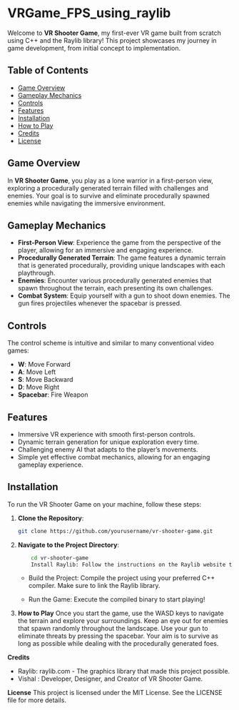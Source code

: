 # VRGame_FPS_using_raylib

Welcome to **VR Shooter Game**, my first-ever VR game built from scratch using C++ and the Raylib library! This project showcases my journey in game development, from initial concept to implementation. 

## Table of Contents

- [Game Overview](#game-overview)
- [Gameplay Mechanics](#gameplay-mechanics)
- [Controls](#controls)
- [Features](#features)
- [Installation](#installation)
- [How to Play](#how-to-play)
- [Credits](#credits)
- [License](#license)

## Game Overview

In **VR Shooter Game**, you play as a lone warrior in a first-person view, exploring a procedurally generated terrain filled with challenges and enemies. Your goal is to survive and eliminate procedurally spawned enemies while navigating the immersive environment.

## Gameplay Mechanics

- **First-Person View**: Experience the game from the perspective of the player, allowing for an immersive and engaging experience.
- **Procedurally Generated Terrain**: The game features a dynamic terrain that is generated procedurally, providing unique landscapes with each playthrough.
- **Enemies**: Encounter various procedurally generated enemies that spawn throughout the terrain, each presenting its own challenges.
- **Combat System**: Equip yourself with a gun to shoot down enemies. The gun fires projectiles whenever the spacebar is pressed.

## Controls

The control scheme is intuitive and similar to many conventional video games:

- **W**: Move Forward
- **A**: Move Left
- **S**: Move Backward
- **D**: Move Right
- **Spacebar**: Fire Weapon

## Features

- Immersive VR experience with smooth first-person controls.
- Dynamic terrain generation for unique exploration every time.
- Challenging enemy AI that adapts to the player’s movements.
- Simple yet effective combat mechanics, allowing for an engaging gameplay experience.

## Installation

To run the VR Shooter Game on your machine, follow these steps:

1. **Clone the Repository**: 
   ```bash
   git clone https://github.com/yourusername/vr-shooter-game.git
   ```
2. **Navigate to the Project Directory**:
    ```bash
        cd vr-shooter-game
        Install Raylib: Follow the instructions on the Raylib website to install the library for your platform.
    ```

    - Build the Project: Compile the project using your preferred C++ compiler. Make sure to link the Raylib library.

    - Run the Game: Execute the compiled binary to start playing!

3. **How to Play**
Once you start the game, use the WASD keys to navigate the terrain and explore your surroundings. Keep an eye out for enemies that spawn randomly throughout the landscape. Use your gun to eliminate threats by pressing the spacebar. Your aim is to survive as long as possible while dealing with the procedurally generated foes.

**Credits**
-   Raylib: raylib.com - The graphics library that made this project possible.
-   Vishal : Developer, Designer, and Creator of VR Shooter Game.

**License**
This project is licensed under the MIT License. See the LICENSE file for more details.